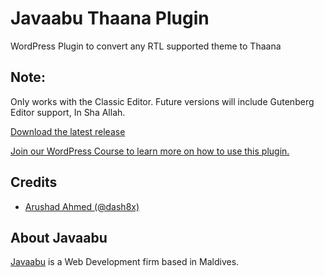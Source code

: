 # Javaabu Thaana Plugin
WordPress Plugin to convert any RTL supported theme to Thaana

## Note:
Only works with the Classic Editor. Future versions will include Gutenberg Editor support, In Sha Allah.

[Download the latest release](https://github.com/Javaabu/javaabu-thaana-plugin/releases/latest)

[Join our WordPress Course to learn more on how to use this plugin.](https://javaabu.edu.mv/register/wordpress)

## Credits

- [Arushad Ahmed (@dash8x)](http://arushad.org)

## About Javaabu

[Javaabu](http://javaabu.com) is a Web Development firm based in Maldives.
